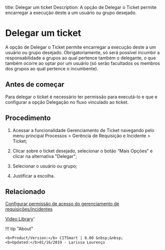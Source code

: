 title: Delegar um ticket
Description: A opção de Delegar o Ticket permite encarregar a execução deste a um usuário ou grupo desejado.
# Delegar um ticket

A opção de Delegar o Ticket permite encarregar a execução deste a um usuário ou grupo desejado. Obrigatoriamente, só será possível incumbir a responsabilidade a grupos ao qual pertence também o delegante, o que também ocorre ao optar por um usuário (só serão facultados os membros dos grupos ao qual pertence o incumbente).

Antes de começar
----------------

Para delegar o ticket é necessário ter permissão para executá-lo e que e
configurar a opção Delegação no fluxo vinculado ao ticket.

Procedimento
------------

1.  Acessar a funcionalidade Gerenciamento de Ticket navegando pelo menu
    principal Processos \> Gerência de Requisição e Incidente \> Ticket;

2.  Clicar sobre o ticket desejado, selecionar o botão “Mais Opções” e clicar na
    alternativa "Delegar";

3.  Selecionar o usuário ou grupo;

4.  Justificar a escolha.

Relacionado
-----------

[Configurar permissão de acesso do gerenciamento de requisições/incidentes](/pt-br/citsmart-platform-9/processes/tickets/configuration/access-ticket-management.html)

<i class='fa fa-youtube-play  fa-2x' style='color:#97ce17;vertical-align: middle;'> </i> [Video Library](https://www.youtube.com/playlist?list=PLB5qK2uzf2ROn4Xs6UdH84Ujzta2iJ6Ei)'

!!! tip "About"

    <b>Product/Version:</b> CITSmart | 8.00 &nbsp;&nbsp;
    <b>Updated:</b>01/16/2019 - Larissa Lourenço

